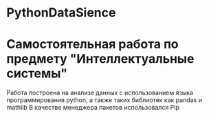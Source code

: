 # PythonDataSience
<h1>Самостоятельная работа по предмету "Интеллектуальные системы"</h1>
Работа построена на анализе данных с использованием языка программирования python, а также таких библиотек как pandas и mathlib 
В качестве менеджера пакетов использовался Pip
